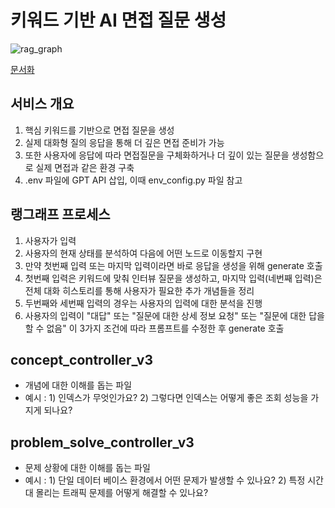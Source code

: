 # 키워드 기반 AI 면접 질문 생성
![rag_graph](https://github.com/user-attachments/assets/0753e2fc-78f2-420b-897d-cf67c46228ca)

[문서화](https://jseungmin.notion.site/1e3e2fd91ae280fb99adfa0ac3d4cb06?pvs=4)

## 서비스 개요
1. 핵심 키워드를 기반으로 면접 질문을 생성
2. 실제 대화형 질의 응답을 통해 더 깊은 면접 준비가 가능
3. 또한 사용자에 응답에 따라 면접질문을 구체화하거나 더 깊이 있는 질문을 생성함으로 실제 면접과 같은 환경 구축
4. .env 파일에 GPT API 삽입, 이때 env_config.py 파일 참고

## 랭그래프 프로세스
1. 사용자가 입력
2. 사용자의 현재 상태를 분석하여 다음에 어떤 노드로 이동할지 구현
3. 만약 첫번째 입력 또는 마지막 입력이라면 바로 응답을 생성을 위해 generate 호출
4. 첫번째 입력은 키워드에 맞춰 인터뷰 질문을 생성하고, 마지막 입력(네번째 입력)은 전체 대화 히스토리를 통해 사용자가 필요한 추가 개념들을 정리
5. 두번째와 세번째 입력의 경우는 사용자의 입력에 대한 분석을 진행
6. 사용자의 입력이 "대답" 또는 "질문에 대한 상세 정보 요청" 또는 "질문에 대한 답을 할 수 없음" 이 3가지 조건에 따라 프롬프트를 수정한 후 generate 호출

## concept_controller_v3
- 개념에 대한 이해를 돕는 파일
- 예시 : 1) 인덱스가 무엇인가요? 2) 그렇다면 인덱스는 어떻게 좋은 조회 성능을 가지게 되나요?

## problem_solve_controller_v3
- 문제 상황에 대한 이해를 돕는 파일
- 예시 : 1) 단일 데이터 베이스 환경에서 어떤 문제가 발생할 수 있나요? 2) 특정 시간대 몰리는 트래픽 문제를 어떻게 해결할 수 있나요?
